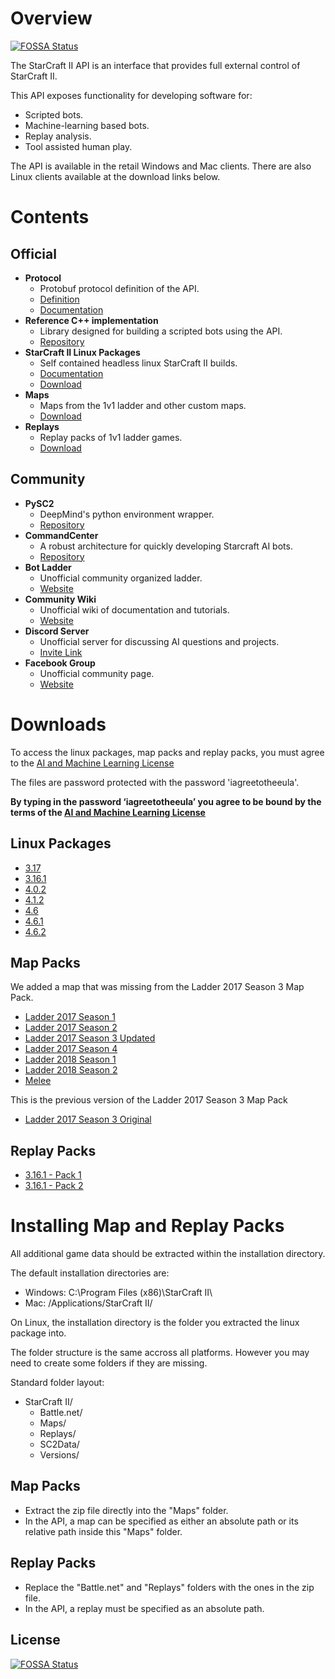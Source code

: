 # Overview
[![FOSSA Status](https://app.fossa.io/api/projects/git%2Bgithub.com%2FLiquidInCa%2Fs2client-proto.svg?type=shield)](https://app.fossa.io/projects/git%2Bgithub.com%2FLiquidInCa%2Fs2client-proto?ref=badge_shield)


The StarCraft II API is an interface that provides full external control of StarCraft II.

This API exposes functionality for developing software for:
* Scripted bots.
* Machine-learning based bots.
* Replay analysis.
* Tool assisted human play.

The API is available in the retail Windows and Mac clients. There are also Linux clients available at the download links below.

# Contents

## Official

* **Protocol**
    * Protobuf protocol definition of the API.
    * [Definition](s2clientprotocol/sc2api.proto)
    * [Documentation](docs/protocol.md)
* **Reference C++ implementation**
    * Library designed for building a scripted bots using the API.
    * [Repository](https://github.com/Blizzard/s2client-api)
* **StarCraft II Linux Packages**
    * Self contained headless linux StarCraft II builds.
    * [Documentation](docs/linux.md)
    * [Download](#downloads)
* **Maps**
    * Maps from the 1v1 ladder and other custom maps.
    * [Download](#downloads)
* **Replays**
    * Replay packs of 1v1 ladder games.
    * [Download](#downloads)

## Community

* **PySC2**
  * DeepMind's python environment wrapper. 
  * [Repository](https://github.com/deepmind/pysc2)
* **CommandCenter**
  * A robust architecture for quickly developing Starcraft AI bots.
  * [Repository](https://github.com/davechurchill/CommandCenter)
* **Bot Ladder**
  * Unofficial community organized ladder.
  * [Website](http://sc2ai.net/)
* **Community Wiki**
  * Unofficial wiki of documentation and tutorials.
  * [Website](http://wiki.sc2ai.net/Main_Page)
* **Discord Server**
  * Unofficial server for discussing AI questions and projects.
  * [Invite Link](https://discord.gg/qTZ65sh)
* **Facebook Group**
  * Unofficial community page.
  * [Website](https://www.facebook.com/groups/969196249883813/)


# Downloads

To access the linux packages, map packs and replay packs, you must agree to the [AI and Machine Learning License](http://blzdistsc2-a.akamaihd.net/AI_AND_MACHINE_LEARNING_LICENSE.html)

The files are password protected with the password 'iagreetotheeula'.

**By typing in the password ‘iagreetotheeula’ you agree to be bound by the terms of the [AI and Machine Learning License](http://blzdistsc2-a.akamaihd.net/AI_AND_MACHINE_LEARNING_LICENSE.html)**

## Linux Packages

* [3.17](http://blzdistsc2-a.akamaihd.net/Linux/SC2.3.17.zip)
* [3.16.1](http://blzdistsc2-a.akamaihd.net/Linux/SC2.3.16.1.zip)
* [4.0.2](http://blzdistsc2-a.akamaihd.net/Linux/SC2.4.0.2.zip)
* [4.1.2](http://blzdistsc2-a.akamaihd.net/Linux/SC2.4.1.2.60604_2018_05_16.zip)
* [4.6](http://blzdistsc2-a.akamaihd.net/Linux/SC2.4.6.0.67926.zip)
* [4.6.1](http://blzdistsc2-a.akamaihd.net/Linux/SC2.4.6.1.68195.zip)
* [4.6.2](http://blzdistsc2-a.akamaihd.net/Linux/SC2.4.6.2.69232.zip)

## Map Packs

We added a map that was missing from the Ladder 2017 Season 3 Map Pack.
* [Ladder 2017 Season 1](http://blzdistsc2-a.akamaihd.net/MapPacks/Ladder2017Season1.zip)
* [Ladder 2017 Season 2](http://blzdistsc2-a.akamaihd.net/MapPacks/Ladder2017Season2.zip)
* [Ladder 2017 Season 3 Updated](http://blzdistsc2-a.akamaihd.net/MapPacks/Ladder2017Season3_Updated.zip)
* [Ladder 2017 Season 4](http://blzdistsc2-a.akamaihd.net/MapPacks/Ladder2017Season4.zip)
* [Ladder 2018 Season 1](http://blzdistsc2-a.akamaihd.net/MapPacks/Ladder2018Season1.zip)
* [Ladder 2018 Season 2](http://blzdistsc2-a.akamaihd.net/MapPacks/Ladder2018Season2_Updated.zip)
* [Melee](http://blzdistsc2-a.akamaihd.net/MapPacks/Melee.zip)

This is the previous version of the Ladder 2017 Season 3 Map Pack
* [Ladder 2017 Season 3 Original](http://blzdistsc2-a.akamaihd.net/MapPacks/Ladder2017Season3.zip)

## Replay Packs

* [3.16.1 - Pack 1](http://blzdistsc2-a.akamaihd.net/ReplayPacks/3.16.1-Pack_1-fix.zip)
* [3.16.1 - Pack 2](http://blzdistsc2-a.akamaihd.net/ReplayPacks/3.16.1-Pack_2.zip)

# Installing Map and Replay Packs

All additional game data should be extracted within the installation directory.

The default installation directories are:
* Windows: C:\Program Files (x86)\StarCraft II\
* Mac: /Applications/StarCraft II/

On Linux, the installation directory is the folder you extracted the linux package into.

The folder structure is the same accross all platforms. However you may need to create some folders if they are missing.

Standard folder layout:
* StarCraft II/
    * Battle.net/
    * Maps/
    * Replays/
    * SC2Data/
    * Versions/

## Map Packs
* Extract the zip file directly into the "Maps" folder.
* In the API, a map can be specified as either an absolute path or its relative path inside this "Maps" folder.

## Replay Packs
* Replace the "Battle.net" and "Replays" folders with the ones in the zip file.
* In the API, a replay must be specified as an absolute path.


## License
[![FOSSA Status](https://app.fossa.io/api/projects/git%2Bgithub.com%2FLiquidInCa%2Fs2client-proto.svg?type=large)](https://app.fossa.io/projects/git%2Bgithub.com%2FLiquidInCa%2Fs2client-proto?ref=badge_large)